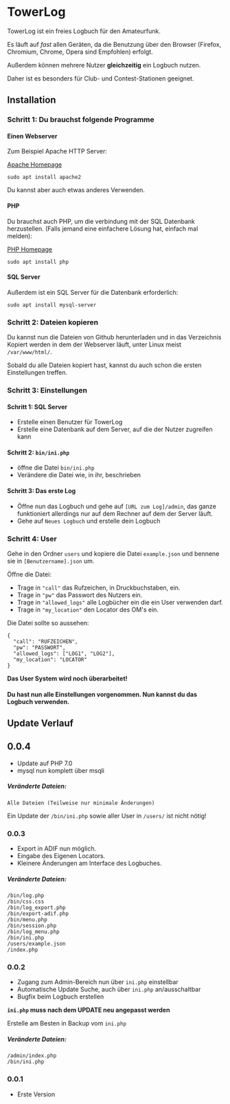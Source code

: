 # TowerLog

TowerLog ist ein freies Logbuch für den Amateurfunk.

Es läuft auf _fast_ allen Geräten, da die Benutzung über den Browser (Firefox, Chromium, Chrome, Opera sind Empfohlen) erfolgt.

Außerdem können mehrere Nutzer __gleichzeitig__ ein Logbuch nutzen.

Daher ist es besonders für Club- und Contest-Stationen geeignet.




## Installation

### Schritt 1: Du brauchst folgende Programme

#### Einen Webserver
Zum Beispiel Apache HTTP Server:

[Apache Homepage](https://httpd.apache.org)
```
sudo apt install apache2
```
Du kannst aber auch etwas anderes Verwenden.

#### PHP 
Du brauchst auch PHP, um die verbindung mit der SQL Datenbank herzustellen. (Falls jemand eine einfachere Lösung hat, einfach mal melden):

[PHP Homepage](https://php.net)
```
sudo apt install php 
```

#### SQL Server
Außerdem ist ein SQL Server für die Datenbank erforderlich:

```
sudo apt install mysql-server 
```

### Schritt 2: Dateien kopieren
Du kannst nun die Dateien von Github herunterladen und in das Verzeichnis Kopiert werden in dem der Webserver läuft, unter Linux meist `/var/www/html/`.

Sobald du alle Dateien kopiert hast, kannst du auch schon die ersten Einstellungen treffen.

### Schritt 3: Einstellungen
#### Schritt 1: SQL Server
* Erstelle einen Benutzer für TowerLog
* Erstelle eine Datenbank auf dem Server, auf die der Nutzer zugreifen kann

#### Schritt 2: `bin/ini.php` 
* öffne die Datei `bin/ini.php`
* Verändere die Datei wie, in ihr, beschrieben

#### Schritt 3: Das erste Log
* Öffne nun das Logbuch und gehe auf `[URL zum Log]/admin`, das ganze funktioniert allerdings nur auf dem Rechner auf dem der Server läuft.
* Gehe auf `Neues Logbuch` und erstelle dein Logbuch

### Schritt 4: User
Gehe in den Ordner `users` und kopiere die Datei `example.json` und bennene sie in `[Benutzername].json` um.

Öffne die Datei:
* Trage in `"call"` das Rufzeichen, in Druckbuchstaben, ein.
* Trage in `"pw"` das Passwort des Nutzers ein.
* Trage in `"allowed_logs"` alle Logbücher ein die ein User verwenden darf.
* Trage in `"my_location"` den Locator des OM's ein.

Die Datei sollte so aussehen:
```
{
  "call": "RUFZEICHEN",
  "pw": "PASSWORT",
  "allowed_logs": ["LOG1", "LOG2"],
  "my_location": "LOCATOR"
}
```
__Das User System wird noch überarbeitet!__

#### Du hast nun alle Einstellungen vorgenommen. Nun kannst du das Logbuch verwenden.

## Update Verlauf
## 0.0.4
* Update auf PHP 7.0
* mysql nun komplett über msqli

##### Veränderte Dateien:
```
Alle Dateien (Teilweise nur minimale Änderungen)
```
Ein Update der `/bin/ini.php` sowie aller User in `/users/` ist nicht nötig!

### 0.0.3
* Export in ADIF nun möglich.
* Eingabe des Eigenen Locators.
* Kleinere Änderungen am Interface des Logbuches.

##### Veränderte Dateien:
```
/bin/log.php
/bin/css.css
/bin/log_export.php
/bin/export-adif.php
/bin/menu.php
/bin/session.php
/bin/log_menu.php
/bin/ini.php
/users/example.json
/index.php
```

### 0.0.2
* Zugang zum Admin-Bereich nun über `ini.php` einstellbar
* Automatische Update Suche, auch über `ini.php` an/ausschaltbar
* Bugfix beim Logbuch erstellen

__`ini.php` muss nach dem UPDATE neu angepasst werden__

Erstelle am Besten in Backup vom `ini.php`
##### Veränderte Dateien:
```
/admin/index.php
/bin/ini.php
```


### 0.0.1
* Erste Version
